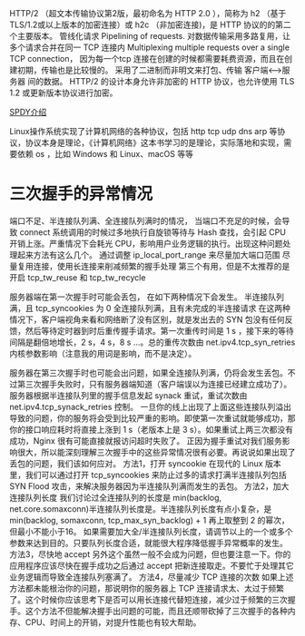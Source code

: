 HTTP/2 （超文本传输协议第2版，最初命名为 HTTP 2.0 ），简称为 h2 （基于TLS/1.2或以上版本的加密连接）或 h2c （非加密连接)，是 HTTP 协议的的第二个主要版本。 管线化请求 Pipelining of requests. 对数据传输采用多路复用，让多个请求合并在同一 TCP 连接内 Multiplexing multiple requests over a single TCP connection， 因为每一个tcp 连接在创建的时候都需要耗费资源，而且在创建初期，传输也是比较慢的。 采用了二进制而非明文来打包、传输 客户端<——>服务器 间的数据。 HTTP/2 的设计本身允许非加密的 HTTP 协议，也允许使用 TLS 1.2 或更新版本协议进行加密。

[SPDY介绍](https://www.cnblogs.com/keva/p/spdy-protocol.html)


Linux操作系统实现了计算机网络的各种协议，包括 http tcp udp dns arp 等协议，协议本身是理论，《计算机网络》这本书学习的是理论，实际落地和实现，需要依赖 os ，比如 Windows 和 Linux、macOS 等等

# 三次握手的异常情况

端口不足、半连接队列满、全连接队列满时的情况，
当端口不充足的时候，会导致 connect 系统调用的时候过多地执行自旋锁等待与 Hash 查找，会引起 CPU 开销上涨。严重情况下会耗光 CPU，影响用户业务逻辑的执行。出现这种问题处理起来方法有这么几个。
通过调整 ip_local_port_range 来尽量加大端口范围
尽量复用连接，使用长连接来削减频繁的握手处理
第三个有用，但是不太推荐的是开启 tcp_tw_reuse 和 tcp_tw_recycle

服务器端在第一次握手时可能会丢包， 在如下两种情况下会发生。
半连接队列满，且 tcp_syncookies 为 0
全连接队列满，且有未完成的半连接请求
在这两种情况下，客户端视角来看和网络断了没有区别，就是发出去的 SYN 包没有任何反馈，然后等待定时器到时后重传握手请求。第一次重传时间是 1 s ，接下来的等待间隔是翻倍地增长，2 s，4 s，8 s ...。总的重传次数由 net.ipv4.tcp_syn_retries 内核参数影响（注意我的用词是影响，而不是决定）。

服务器在第三次握手时也可能会出问题，如果全连接队列满，仍将会发生丢包。不过第三次握手失败时，只有服务器端知道（客户端误以为连接已经建立成功了）。服务器根据半连接队列里的握手信息发起 synack 重试，重试次数由 net.ipv4.tcp_synack_retries 控制。
一旦你的线上出现了上面这些连接队列溢出导致的问题，你的服务将会受到比较严重的影响。即使第一次重试就能够成功，那你的接口响应耗时将直接上涨到 1 s（老版本上是 3 s）。如果重试上两三次都没有成功，Nginx 很有可能直接就报访问超时失败了。
正因为握手重试对我们服务影响很大，所以能深刻理解三次握手中的这些异常情况很有必要。再说说如果出现了丢包的问题，我们该如何应对。
方法1，打开 syncookie
在现代的 Linux 版本里，我们可以通过打开 tcp_syncookies 来防止过多的请求打满半连接队列包括 SYN Flood 攻击，来解决服务器因为半连接队列满而发生的丢包。
方法2，加大连接队列长度
我们讨论过全连接队列的长度是 min(backlog, net.core.somaxconn)半连接队列长度是。半连接队列长度有点小复杂，是 min(backlog, somaxconn, tcp_max_syn_backlog) + 1 再上取整到 2 的幂次，但最小不能小于16。
如果需要加大全/半连接队列长度，请调节以上的一个或多个参数来达到目的。只要队列长度合适，就能很大程序降低握手异常概率的发生。
方法3，尽快地 accept
另外这个虽然一般不会成为问题，但也要注意一下。你的应用程序应该尽快在握手成功之后通过 accept 把新连接取走。不要忙于处理其它业务逻辑而导致全连接队列塞满了。
方法4，尽量减少 TCP 连接的次数
如果上述方法都未能根治你的问题，那说明你的服务器上 TCP 连接请求太、太过于频繁了。这个时候你应该思考下是否可以用长连接代替短连接，减少过于频繁的三次握手。这个方法不但能解决握手出问题的可能，而且还顺带砍掉了三次握手的各种内存、CPU、时间上的开销，对提升性能也有较大帮助。
